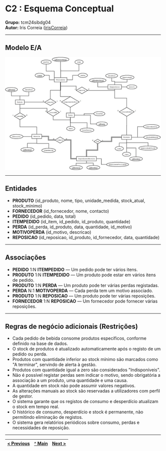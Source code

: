 # C2 : Esquema Conceptual

**Grupo:** tcm24sibdg04  
**Autor:** Iris Correia ([irisCorreia](https://github.com/irisCorreia))

---

## Modelo E/A

![Diagrama do Modelo Entidade-Associação](https://raw.githubusercontent.com/tcm24sibdg04/tcm24sibdg04/refs/heads/main/docs/imagens/diagrama.jpeg)

---

## Entidades

- **PRODUTO** (id_produto, nome, tipo, unidade_medida, stock_atual, stock_minimo)
- **FORNECEDOR** (id_fornecedor, nome, contacto)
- **PEDIDO** (id_pedido, data, total)
- **ITEMPEDIDO** (id_item, id_pedido, id_produto, quantidade)
- **PERDA** (id_perda, id_produto, data, quantidade, id_motivo)
- **MOTIVOPERDA** (id_motivo, descricao)
- **REPOSICAO** (id_reposicao, id_produto, id_fornecedor, data, quantidade)

---

## Associações

- **PEDIDO** 1:N **ITEMPEDIDO** — Um pedido pode ter vários itens.
- **PRODUTO** 1:N **ITEMPEDIDO** — Um produto pode estar em vários itens de pedido.
- **PRODUTO** 1:N **PERDA** — Um produto pode ter várias perdas registadas.
- **PERDA** N:1 **MOTIVOPERDA** — Cada perda tem um motivo associado.
- **PRODUTO** 1:N **REPOSICAO** — Um produto pode ter várias reposições.
- **FORNECEDOR** 1:N **REPOSICAO** — Um fornecedor pode fornecer várias reposições.

---

## Regras de negócio adicionais (Restrições)

- Cada pedido de bebida consome produtos específicos, conforme definido na base de dados.
- O stock de produtos é atualizado automaticamente após o registo de um pedido ou perda.
- Produtos com quantidade inferior ao stock mínimo são marcados como "A terminar", servindo de alerta à gestão.
- Produtos com quantidade igual a zero são considerados "Indisponíveis".
- Não é possível registar perdas sem indicar o motivo, sendo obrigatória a associação a um produto, uma quantidade e uma causa.
- A quantidade em stock não pode assumir valores negativos.
- As alterações manuais ao stock são reservadas a utilizadores com perfil de gestor.
- O sistema garante que os registos de consumo e desperdício atualizam o stock em tempo real.
- O histórico de consumo, desperdício e stock é permanente, não permitindo eliminação de registos.
- O sistema gera relatórios periódicos sobre consumo, perdas e necessidades de reposição.

---

[< Previous](REBD01.md) | [^ Main](../../README.md) | [Next >](REBD03.md)
:--- | :---: | ---: 
